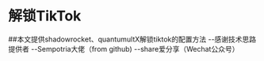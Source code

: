 # 解锁TikTok
##本文提供shadowrocket、quantumultX解锁tiktok的配置方法
--感谢技术思路提供者
--Sempotria大佬（from github)
--share爱分享（Wechat公众号）
